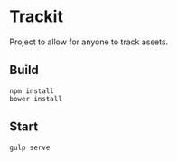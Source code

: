 # Trackit

Project to allow for anyone to track assets.

## Build
```
npm install
bower install
```
## Start

```
gulp serve
```

